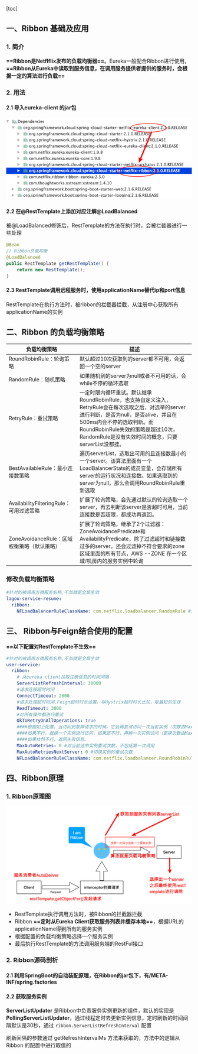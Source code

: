 [toc]



## 一、Ribbon 基础及应用

### 1. 简介

**==Ribbon是Netflflix发布的负载均衡器==**。Eureka⼀般配合Ribbon进⾏使⽤，**==Ribbon从Eureka中读取到服务信息，在调⽤服务提供者提供的服务时，会根据⼀定的算法进⾏负载==**

### 2. 用法

#### 2.1 导入eureka-client 的jar包

![image-20210828125119732](images/image-20210828125119732.png)

#### 2.2 在@RestTemplate上添加对应注解@LoadBalanced

被@LoadBalanced修饰后，RestTemplate的方法在执行时，会被拦截器进行一些处理

```java
@Bean
// Ribbon负载均衡
@LoadBalanced
public RestTemplate getRestTemplate() {
    return new RestTemplate();
}
```

#### 2.3 RestTemplate调用远程服务时，使用applicationName替代ip和port信息

RestTemplate在执行方法时，被ribbon的拦截器拦截，从注册中心获取所有applicationName的实例



## 二、Ribbon 的负载均衡策略

| 负载均衡策略                                | 描述                                                         |
| ------------------------------------------- | ------------------------------------------------------------ |
| RoundRobinRule：轮询策略                    | 默认超过10次获取到的server都不可⽤，会返回⼀个空的server     |
| RandomRule：随机策略                        | 如果随机到的server为null或者不可⽤的话，会while不停的循环选取 |
| RetryRule：重试策略                         | ⼀定时限内循环重试。默认继承RoundRobinRule，也⽀持⾃定义注⼊，RetryRule会在每次选取之后，对选举的server进⾏判断，是否为null，是否alive，并且在500ms内会不停的选取判断。⽽RoundRobinRule失效的策略是超过10次，RandomRule是没有失效时间的概念，只要serverList没都挂。 |
| BestAvailableRule：最⼩连接数策略           | 遍历serverList，选取出可⽤的且连接数最⼩的⼀个server。该算法⾥⾯有⼀个LoadBalancerStats的成员变量，会存储所有server的运⾏状况和连接数。如果选取到的server为null，那么会调⽤RoundRobinRule重新选取 |
| AvailabilityFilteringRule：可⽤过滤策略     | 扩展了轮询策略，会先通过默认的轮询选取⼀个server，再去判断该server是否超时可⽤，当前连接数是否超限，都成功再返回。 |
| ZoneAvoidanceRule：区域权衡策略（默认策略） | 扩展了轮询策略，继承了2个过滤器：ZoneAvoidancePredicate和AvailabilityPredicate，除了过滤超时和链接数过多的server，还会过滤掉不符合要求的zone区域⾥⾯的所有节点，AWS --ZONE 在⼀个区域/机房内的服务实例中轮询 |

### 修改负载均衡策略

```yaml
#针对的被调⽤⽅微服务名称,不加就是全局⽣效
lagou-service-resume:
  ribbon:
    NFLoadBalancerRuleClassName: com.netflix.loadbalancer.RandomRule #负载策略调整
```





## 三、 Ribbon与Feign结合使用的配置

**==以下配置对RestTemplate不生效==**

```yaml
#针对的被调用方微服务名称,不加就是全局生效
user-service:
  ribbon:
    # 从eureka client拉取注册信息的时间间隔
    ServerListRefreshInterval: 30000
    #请求连接超时时间
    ConnectTimeout: 2000
    #请求处理超时时间,Feign超时时长设置。与Hystrix超时时长比较，取最短的生效
    ReadTimeout: 3000
    #对所有操作都进行重试
    OkToRetryOnAllOperations: true
    ####根据如上配置，当访问到故障请求的时候，它会再尝试访问一次当前实例（次数由MaxAutoRetries配置），
    ####如果不行，就换一个实例进行访问，如果还不行，再换一次实例访问（更换次数由MaxAutoRetriesNextServer配置），
    ####如果依然不行，返回失败信息。
    MaxAutoRetries: 0 #对当前选中实例重试次数，不包括第一次调用
    MaxAutoRetriesNextServer: 0 #切换实例的重试次数
    NFLoadBalancerRuleClassName: com.netflix.loadbalancer.RoundRobinRule #负载策略调整
```





## 四、Ribbon原理

### 1. Ribbon原理图

![image-20210828130305255](images/image-20210828130305255.png)

- RestTemplate执行调用方法时，被Ribbon的拦截器拦截
- Ribbon **==定时从Eureka Client获取服务列表并缓存本地==**，根据URL的applicationName得到所有的服务实例
- 根据配置的负载均衡策略选择一个服务实例
- 最后执行RestTemplate的方法调用服务端的RestFul接口

### 2. Ribbon源码剖析

#### 2.1 利用SpringBoot的自动装配原理，在Ribbon的jar包下，有/META-INF/spring.factories

#### 2.2 获取服务实例

**ServerListUpdater** 是Ribbon中负责服务实例更新的组件，默认的实现是 **PollingServerListUpdater**，通过线程定时去更新实例信息，定时刷新的时间间隔默认是30秒，通过 `ribbon.ServerListRefreshInterval` 配置

刷新间隔的参数通过 getRefreshIntervalMs ⽅法来获取的，⽅法中的逻辑从Ribbon 的配置中进⾏取值的